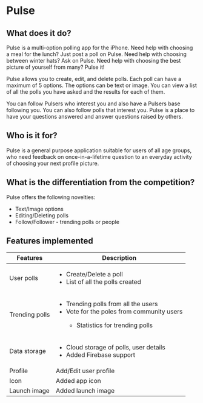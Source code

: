# Pulse
## What does it do?
Pulse is a multi-option polling app for the iPhone. Need help with choosing a meal for the lunch? Just post a poll on Pulse. Need help with choosing between winter hats? Ask on Pulse. Need help with choosing the best picture of yourself from many? Pulse it!

Pulse allows you to create, edit, and delete polls. Each poll can have a maximum of 5 options. The options can be text or image. You can view a list of all the polls you have asked and the results for each of them.

You can follow Pulsers who interest you and also have a Pulsers base following you. You can also follow polls that interest you. Pulse is a place to have your questions answered and answer questions raised by others.

## Who is it for?
Pulse is a general purpose application suitable for users of all age groups, who need feedback on once-in-a-lifetime question to an everyday activity of choosing your next profile picture.

## What is the differentiation from the competition?
Pulse offers the following novelties:
- Text/Image options
- Editing/Deleting polls
- Follow/Follower - trending polls or people

## Features implemented
| Features | Description |
| --- | --- |
| User polls | <ul><li>Create/Delete a poll</li><li>List of all the polls created</li> |
| Trending polls | <ul><li>Trending polls from all the users</li><li>Vote for the poles from community users</li><ul><li>Statistics for trending polls</li> |
| Data storage | <ul><li>Cloud storage of polls, user details</li><li>Added Firebase support</li> |
| Profile | Add/Edit user profile |
| Icon | Added app icon |
| Launch image | Added launch image |
